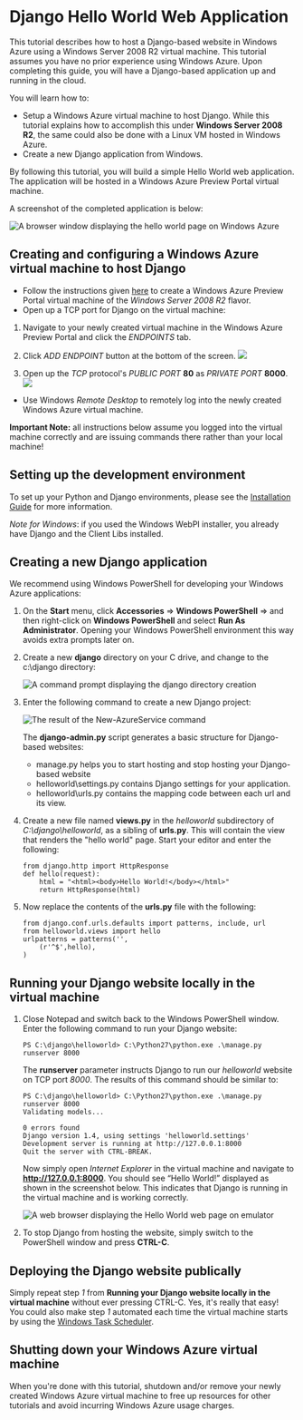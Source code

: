 # Django Hello World Web Application

This tutorial describes how to host a Django-based website in Windows 
Azure using a Windows Server 2008 R2 virtual machine. This tutorial assumes you have no prior experience using Windows Azure. Upon completing this guide, you will have a Django-based application up and running in the cloud.

You will learn how to:

* Setup a Windows Azure virtual machine to host Django. While this tutorial explains how to accomplish this under **Windows Server 2008 R2**, the same could also be done with a Linux VM hosted in Windows Azure. 
* Create a new Django application from Windows.

By following this tutorial, you will build a simple Hello World web
application. The application will be hosted in a Windows Azure Preview Portal virtual machine.

A screenshot of the completed application is below:

![A browser window displaying the hello world page on Windows Azure][]


## Creating and configuring a Windows Azure virtual machine to host Django

* Follow the instructions given [here][preview-portal-vm] to create a Windows Azure Preview Portal virtual machine of the *Windows Server 2008 R2* flavor.
* Open up a TCP port for Django on the virtual machine:
 1. Navigate to your newly created virtual machine in the Windows Azure Preview Portal and click the *ENDPOINTS* tab.
 1. Click *ADD ENDPOINT* button at the bottom of the screen.
![][add endpoint]

 1. Open up the *TCP* protocol's *PUBLIC PORT* **80** as *PRIVATE PORT* **8000**.
![][port80]
* Use Windows *Remote Desktop* to remotely log into the newly created Windows Azure virtual machine.  

**Important Note:** all instructions below assume you logged into the virtual machine correctly and are issuing commands there rather than your local machine! 

## <a id="setup"> </a>Setting up the development environment

To set up your Python and Django environments, please see the [Installation Guide][] for more information.

*Note for Windows*: if you used the Windows WebPI installer, you already have Django and the Client Libs installed.

## Creating a new Django application

We recommend using Windows PowerShell for developing your Windows Azure applications:

1.  On the **Start** menu, click **Accessories** => **Windows PowerShell** => and then right-click on **Windows PowerShell** and select **Run As Administrator**. Opening
    your Windows PowerShell environment this way avoids extra prompts later on.
    
1.  Create a new **django** directory on your C drive, and change to the
    c:\\django directory:

    ![A command prompt displaying the django directory creation][]

1.  Enter the following command to create a new Django project:

    ![The result of the New-AzureService command][]

    The **django-admin.py** script generates a basic structure for Django-based websites:
    -   manage.py helps you to start hosting and stop hosting your Django-based website
    -   helloworld\settings.py contains Django settings for your application.
    -   helloworld\urls.py contains the mapping code between each url and its view.

1.  Create a new file named **views.py** in the *helloworld* subdirectory of *C:\django\helloworld*, as a sibling of **urls.py**. This will contain the view that renders the "hello world" page. Start your editor and enter the following:
		
		from django.http import HttpResponse
		def hello(request):
    		html = "<html><body>Hello World!</body></html>"
    		return HttpResponse(html)

1.  Now replace the contents of the **urls.py** file with the following:

		from django.conf.urls.defaults import patterns, include, url
		from helloworld.views import hello
		urlpatterns = patterns('',
			(r'^$',hello),
		)


## Running your Django website locally in the virtual machine

1.  Close Notepad and switch back to the Windows PowerShell window.
    Enter the following command to run your Django website:

        PS C:\django\helloworld> C:\Python27\python.exe .\manage.py runserver 8000

    The **runserver** parameter instructs Django to run our *helloworld* website on TCP port *8000*. The results of this command should be similar to:

        PS C:\django\helloworld> C:\Python27\python.exe .\manage.py runserver 8000
        Validating models...
        
        0 errors found
        Django version 1.4, using settings 'helloworld.settings'
        Development server is running at http://127.0.0.1:8000
        Quit the server with CTRL-BREAK.
 
    Now simply open *Internet Explorer* in the virtual machine and navigate to **http://127.0.0.1:8000**. You should see “Hello World!” displayed as shown in the screenshot below. This indicates that Django is running in the virtual machine and is working correctly.

    ![A web browser displaying the Hello World web page on emulator][]

1.  To stop Django from hosting the website, simply switch to the PowerShell window and press **CTRL-C**.

## Deploying the Django website publically

Simply repeat step *1* from **Running your Django website locally in the virtual machine** without ever pressing CTRL-C.  Yes, it's really that easy!  You could also make step *1* automated each time the virtual machine starts by using the [Windows Task Scheduler].

## Shutting down your Windows Azure virtual machine

When you're done with this tutorial, shutdown and/or remove your newly created Windows Azure virtual machine to free up resources for other tutorials and avoid incurring Windows Azure usage charges.

[A browser window displaying the hello world page on Windows Azure]: ../Media/django-helloworld-browser-azure.png
[A command prompt displaying the django directory creation]: ../Media/django-helloworld-ps-create-dir.png
[The result of the New-AzureService command]: ../Media/django-helloworld-ps-new-azure-service.png
[A directory listing of the service folder]: ../Media/django-helloworld-ps-service-dir.png
[Overview of Creating a Hosted Service for Windows Azure]: http://msdn.microsoft.com/en-us/library/windowsazure/gg432976.aspx
[The output of the Add-AzureDjangoWebRole command]: ../Media/django-helloworld-ps-add-webrole.png
[A directory listing of the webrole folder]: ../Media/django-helloworld-ps-webrole-dir.png
[A directory listing of the django folder]: ../Media/django-helloworld-ps-django-dir.png
[A web browser displaying the Hello World web page on emulator]: ../Media/django-helloworld-browser-emulator.png
[The menu displayed when right-clicking the Windows Azure emulator from the task bar]: ../../../DevCenter/Node/Media/getting-started-11.png
[http://www.windowsazure.com]: http://www.windowsazure.com
[A browser window displaying http://www.windowsazure.com/ with the Free Trial link highlighted]: ../../../DevCenter/dotNet/Media/getting-started-12.png
[A browser window displaying the liveID sign in page]: ../../../DevCenter/Node/Media/getting-started-13.png
[Internet Explorer displaying the save as dialog for the publishSettings file.]: ../../../DevCenter/Node/Media/getting-started-14.png
[The output of the Publish-AzureService command]: ../Media/django-helloworld-ps-publish.png
[The status of the Stop-AzureService command]: ../Media/django-helloworld-ps-stop.png
[The status of the Remove-AzureService command]: ../Media/django-helloworld-ps-remove.png
[How to Delete a Storage Account from a Windows Azure Subscription]: http://msdn.microsoft.com/en-us/library/windowsazure/hh531562.aspx
[windows task scheduler]:http://msdn.microsoft.com/en-us/library/windows/desktop/aa383614(v=vs.85).aspx
[add endpoint]: ../Media/mysql_tutorial02-1.png
[port80]: ../Media/django-helloworld-port80.png
[preview-portal]: https://manage.windowsazure.com
[preview-portal-vm]: /manage/windows/tutorials/virtual-machine-from-gallery/

[Installation Guide]: ../commontasks/how-to-install-python.md